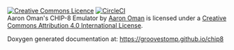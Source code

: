 <a rel="license" href="http://creativecommons.org/licenses/by/4.0/"><img alt="Creative Commons Licence" style="border-width:0" src="https://i.creativecommons.org/l/by/4.0/80x15.png" /></a>
[![CircleCI](https://circleci.com/gh/GrooveStomp/chip8/tree/master.svg?style=svg)](https://circleci.com/gh/GrooveStomp/chip8/tree/master)
<br /><span xmlns:dct="http://purl.org/dc/terms/" href="http://purl.org/dc/dcmitype/InteractiveResource" property="dct:title" rel="dct:type">Aaron Oman's CHIP-8 Emulator</span> by <a xmlns:cc="http://creativecommons.org/ns#" href="https://code.groovestomp.com/chip8/" property="cc:attributionName" rel="cc:attributionURL">Aaron Oman</a> is licensed under a <a rel="license" href="http://creativecommons.org/licenses/by/4.0/">Creative Commons Attribution 4.0 International License</a>.

Doxygen generated documentation at: https://groovestomp.github.io/chip8
